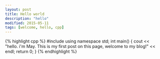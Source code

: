 ```yaml
---
layout: post
title: Hello world
description: "hello"
modified: 2015-05-11
tags: [welcome, hello, cpp]
---
```

{% highlight cpp %}
#include <iostream>
using namespace std;
int main()
{
	cout << "hello. i'm May. This is my first post on this page, welcome to my blog!" << endl;
	return 0;
}
{% endhighlight %}
